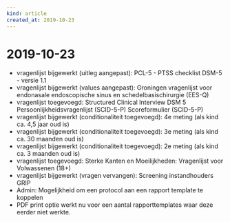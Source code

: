 ```yaml
---
kind: article
created_at: 2019-10-23
---
```


# 2019-10-23

* vragenlijst bijgewerkt (uitleg aangepast): PCL-5 - PTSS checklist DSM-5 - versie 1.1
* vragenlijst bijgewerkt (values aangepast): Groningen vragenlijst voor endonasale endoscopische sinus en schedelbasischirurgie (EES-Q)
* vragenlijst toegevoegd: Structured Clinical Interview DSM 5 Persoonlijkheidsvragenlijst (SCID-5-P) Scoreformulier (SCID-5-P)
* vragenlijst bijgewerkt (conditionaliteit toegevoegd): 4e meting (als kind ca. 4,5 jaar oud is)
* vragenlijst bijgewerkt (conditionaliteit toegevoegd): 3e meting (als kind ca. 30 maanden oud is)
* vragenlijst bijgewerkt (conditionaliteit toegevoegd): 2e meting (als kind ca. 3 maanden oud is)
* vragenlijst toegevoegd: Sterke Kanten en Moeilijkheden: Vragenlijst voor Volwassenen (18+)
* vragenlijst bijgewerkt (vragen vervangen): Screening instandhouders GRIP
* Admin: Mogelijkheid om een protocol aan een rapport template te koppelen
* PDF print optie werkt nu voor een aantal rapporttemplates waar deze eerder niet werkte.